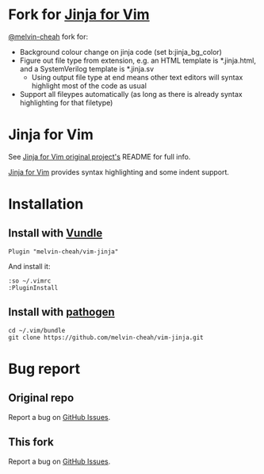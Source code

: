 # Fork for [Jinja for Vim](https://github.com/lepture/vim-jinja)

[@melvin-cheah](https://github.com/melvin-cheah) fork for:
* Background colour change on jinja code (set b:jinja_bg_color)
* Figure out file type from extension, e.g. an HTML template is *.jinja.html, and a SystemVerilog template is *.jinja.sv
  * Using output file type at end means other text editors will syntax highlight most of the code as usual
* Support all fileypes automatically (as long as there is already syntax highlighting for that filetype)

# Jinja for Vim

See [Jinja for Vim original project's](https://github.com/lepture/vim-jinja) README for full info.

[Jinja for Vim](https://github.com/lepture/vim-jinja) provides syntax highlighting and some indent support.

# Installation

## Install with [Vundle](https://github.com/gmarik/vundle)

    Plugin "melvin-cheah/vim-jinja"

And install it:

    :so ~/.vimrc
    :PluginInstall

## Install with [pathogen](https://github.com/tpope/vim-pathogen)

    cd ~/.vim/bundle
    git clone https://github.com/melvin-cheah/vim-jinja.git


# Bug report

## Original repo

Report a bug on [GitHub Issues](https://github.com/lepture/vim-jinja/issues).

## This fork

Report a bug on [GitHub Issues](https://github.com/melvin-cheah/vim-jinja/issues).

